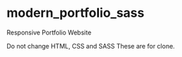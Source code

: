 # modern_portfolio_sass
Responsive Portfolio Website


Do not change HTML, CSS and SASS
These are for clone.
